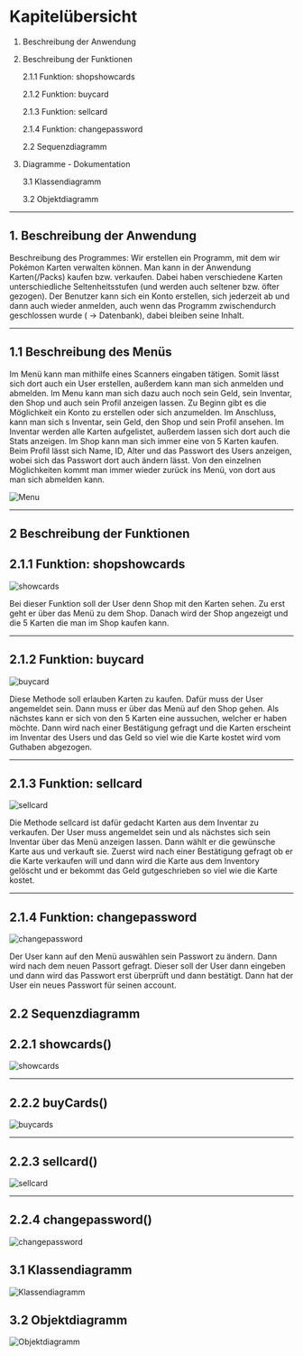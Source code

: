 # Kapitelübersicht

1. Beschreibung der Anwendung
   

2. Beschreibung der Funktionen 
   
   2.1.1 Funktion: shopshowcards

   2.1.2 Funktion: buycard

   2.1.3 Funktion: sellcard

   2.1.4 Funktion: changepassword

   2.2 Sequenzdiagramm

3. Diagramme - Dokumentation

   3.1 Klassendiagramm

   3.2 Objektdiagramm
---


## 1. Beschreibung der Anwendung

Beschreibung des Programmes:
Wir erstellen ein Programm, mit dem wir Pokémon Karten verwalten können. Man kann in der  Anwendung Karten(/Packs) kaufen bzw. verkaufen. Dabei haben verschiedene Karten unterschiedliche Seltenheitsstufen (und werden auch seltener bzw. öfter gezogen). Der Benutzer kann sich ein Konto erstellen, sich jederzeit ab und dann auch wieder anmelden, auch wenn das Programm zwischendurch geschlossen wurde ( -> Datenbank), dabei bleiben seine Inhalt.

--- 

## 1.1 Beschreibung des Menüs
Im Menü kann man mithilfe eines Scanners eingaben tätigen. Somit lässt sich dort auch ein User erstellen, außerdem kann man sich anmelden und abmelden. Im Menu kann man sich dazu auch noch sein Geld, sein Inventar, den Shop und auch sein Profil anzeigen lassen.
Zu Beginn gibt es die Möglichkeit ein Konto zu erstellen oder sich anzumelden. Im Anschluss, kann man sich s Inventar, sein Geld, den Shop und sein Profil ansehen. Im Inventar werden alle Karten aufgelistet, außerdem lassen sich dort auch die Stats anzeigen. Im Shop kann man sich immer eine von 5 Karten kaufen. Beim Profil lässt sich Name, ID, Alter und das Passwort des Users anzeigen, wobei sich das Passwort dort auch ändern lässt. Von den einzelnen Möglichkeiten kommt man immer wieder zurück ins Menü, von dort aus man sich abmelden kann.

![Menu](https://www.plantuml.com/plantuml/proxy?cache=no&src=https://raw.githubusercontent.com/HEBK-BGM/Verwaltungssoftware_Team_4/main/Docs/Pflichtenheft/Diagramme/Menüführung.iuml)

---
## 2 Beschreibung der Funktionen


## 2.1.1 Funktion: **shopshowcards**

![showcards](https://www.plantuml.com/plantuml/proxy?cache=no&src=https://raw.githubusercontent.com/HEBK-BGM/Verwaltungssoftware_Team_4/main/Docs/Pflichtenheft/Diagramme/Funktion_shopkartenanzeigen.iuml)

Bei dieser Funktion soll der User denn Shop mit den Karten sehen. Zu erst geht er über das Menü zu dem Shop. Danach wird der Shop angezeigt und die 5 Karten die man im Shop kaufen kann.

---

## 2.1.2 Funktion: **buycard**

![buycard](https://www.plantuml.com/plantuml/proxy?cache=no&src=https://raw.githubusercontent.com/HEBK-BGM/Verwaltungssoftware_Team_4/main/Docs/Pflichtenheft/Diagramme/Funktion_buycard.iuml)

Diese Methode soll erlauben Karten zu kaufen. Dafür muss der User angemeldet sein. Dann muss er über das Menü auf den Shop gehen. Als nächstes kann er sich von den 5 Karten eine aussuchen, welcher er haben möchte. Dann wird nach einer Bestätigung gefragt und die Karten erscheint im Inventar des Users und das Geld so viel wie die Karte kostet wird vom Guthaben abgezogen.

---
## 2.1.3 Funktion: **sellcard**
![sellcard](https://www.plantuml.com/plantuml/proxy?cache=no&src=https://raw.githubusercontent.com/HEBK-BGM/Verwaltungssoftware_Team_4/main/Docs/Pflichtenheft/Diagramme/Funktion_sellcard.iuml)

Die Methode sellcard ist dafür gedacht Karten aus dem Inventar zu verkaufen. Der User muss angemeldet sein und als nächstes sich sein Inventar über das Menü anzeigen lassen. Dann wählt er die gewünsche Karte aus und verkauft sie. Zuerst wird nach einer Bestätigung gefragt ob er die Karte verkaufen will und dann wird die Karte aus dem Inventory gelöscht und er bekommt das Geld gutgeschrieben so viel wie die Karte kostet.

---



## 2.1.4 Funktion: **changepassword**
![changepassword](https://www.plantuml.com/plantuml/proxy?cache=no&src=https://raw.githubusercontent.com/HEBK-BGM/Verwaltungssoftware_Team_4/main/Docs/Pflichtenheft/Diagramme/Funktion_changepassword.iuml)


Der User kann auf den Menü auswählen sein Passwort zu ändern. Dann wird nach dem neuen Passort gefragt. Dieser soll der User dann eingeben und dann wird das Passwort erst überprüft und dann bestätigt. Dann hat der User ein neues Passwort für seinen account.



## 2.2 Sequenzdiagramm 

## 2.2.1 showcards()

![showcards](https://www.plantuml.com/plantuml/proxy?cache=no&src=https://raw.githubusercontent.com/HEBK-BGM/Verwaltungssoftware_Team_4/main/Docs/Pflichtenheft/Diagramme/Sequenzdiagramm-showcards.iuml)

---
## 2.2.2 buyCards()
![buycards](https://www.plantuml.com/plantuml/proxy?cache=no&src=https://raw.githubusercontent.com/HEBK-BGM/Verwaltungssoftware_Team_4/main/Docs/Pflichtenheft/Diagramme/Sequenzdiagram-buyCard.iuml)

---
## 2.2.3 sellcard()
![sellcard](https://www.plantuml.com/plantuml/proxy?cache=no&src=https://raw.githubusercontent.com/HEBK-BGM/Verwaltungssoftware_Team_4/main/Docs/Pflichtenheft/Diagramme/Sequenzdiagramm-sellcard.iuml)

---

## 2.2.4 changepassword()
![changepassword](https://www.plantuml.com/plantuml/proxy?cache=no&src=https://raw.githubusercontent.com/HEBK-BGM/Verwaltungssoftware_Team_4/main/Docs/Pflichtenheft/Diagramme/Sequenzdiagramm-changepassword.iuml)
## 3.1 Klassendiagramm 

![Klassendiagramm](https://www.plantuml.com/plantuml/proxy?cache=no&src=https://raw.githubusercontent.com/HEBK-BGM/Verwaltungssoftware_Team_4/main/Docs/Pflichtenheft/Diagramme/Klassendiagramm-Card.iuml)




## 3.2  Objektdiagramm 

![Objektdiagramm](https://www.plantuml.com/plantuml/proxy?cache=no&src=https://raw.githubusercontent.com/HEBK-BGM/Verwaltungssoftware_Team_4/main/Docs/Pflichtenheft/Diagramme/objektdiagramm.iuml)

 